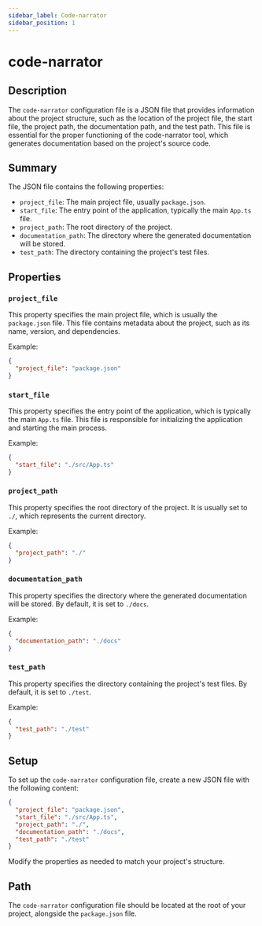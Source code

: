 ```yaml
---
sidebar_label: Code-narrator
sidebar_position: 1
---
```

# code-narrator

## Description

The `code-narrator` configuration file is a JSON file that provides information about the project structure, such as the location of the project file, the start file, the project path, the documentation path, and the test path. This file is essential for the proper functioning of the code-narrator tool, which generates documentation based on the project's source code.

## Summary

The JSON file contains the following properties:

- `project_file`: The main project file, usually `package.json`.
- `start_file`: The entry point of the application, typically the main `App.ts` file.
- `project_path`: The root directory of the project.
- `documentation_path`: The directory where the generated documentation will be stored.
- `test_path`: The directory containing the project's test files.

## Properties

### `project_file`

This property specifies the main project file, which is usually the `package.json` file. This file contains metadata about the project, such as its name, version, and dependencies.

Example:

```json
{
  "project_file": "package.json"
}
```

### `start_file`

This property specifies the entry point of the application, which is typically the main `App.ts` file. This file is responsible for initializing the application and starting the main process.

Example:

```json
{
  "start_file": "./src/App.ts"
}
```

### `project_path`

This property specifies the root directory of the project. It is usually set to `./`, which represents the current directory.

Example:

```json
{
  "project_path": "./"
}
```

### `documentation_path`

This property specifies the directory where the generated documentation will be stored. By default, it is set to `./docs`.

Example:

```json
{
  "documentation_path": "./docs"
}
```

### `test_path`

This property specifies the directory containing the project's test files. By default, it is set to `./test`.

Example:

```json
{
  "test_path": "./test"
}
```

## Setup

To set up the `code-narrator` configuration file, create a new JSON file with the following content:

```json
{
  "project_file": "package.json",
  "start_file": "./src/App.ts",
  "project_path": "./",
  "documentation_path": "./docs",
  "test_path": "./test"
}
```

Modify the properties as needed to match your project's structure.

## Path

The `code-narrator` configuration file should be located at the root of your project, alongside the `package.json` file.